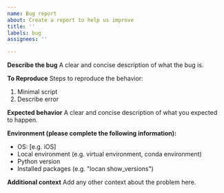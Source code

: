 ```yaml
---
name: Bug report
about: Create a report to help us improve
title: ''
labels: bug
assignees: ''

---
```


**Describe the bug**
A clear and concise description of what the bug is.

**To Reproduce**
Steps to reproduce the behavior:
1. Minimal script
2. Describe error

**Expected behavior**
A clear and concise description of what you expected to happen.

**Environment (please complete the following information):**
 - OS: [e.g. iOS]
 - Local environment (e.g. virtual environment, conda environment)
 - Python version
 - Installed packages (e.g. "locan show_versions")

**Additional context**
Add any other context about the problem here.
